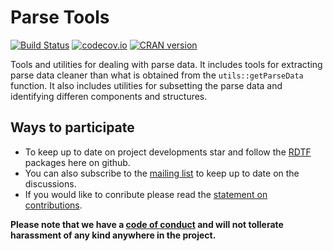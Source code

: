# Parse Tools #
[![Build Status](https://travis-ci.org/RDocTaskForce/parsetools.svg?branch=master)](https://travis-ci.org/RDocTaskForce/parsetools)
[![codecov.io](https://codecov.io/github/RDocTaskForce/parsetools/coverage.svg?branch=master)](https://codecov.io/github/RDocTaskForce/parsetools?branch=master)
[![CRAN version](http://www.r-pkg.org/badges/version/parsetools)](https://cran.r-project.org/package=parsetools)

Tools and utilities for dealing with parse data.  It includes tools for 
extracting parse data cleaner than what is obtained from the 
`utils::getParseData` function.  It also includes utilities for 
subsetting the parse data and identifying differen components and 
structures.

## Ways to participate ##

* To keep up to date on project developments star and follow the [RDTF](https://github.com/RDocTaskForce)
  packages here on github.
* You can also subscribe to the [mailing list](https://lists.r-consortium.org/mailman/listinfo/rconsortium-wg-dtf)
  to keep up to date on the discussions.
* If you would like to conribute please read the [statement on contributions](CONTRIB.md).

**Please note that we have a [code of conduct](CONDUCT.md) and will not tollerate harassment of any kind anywhere in the project.**